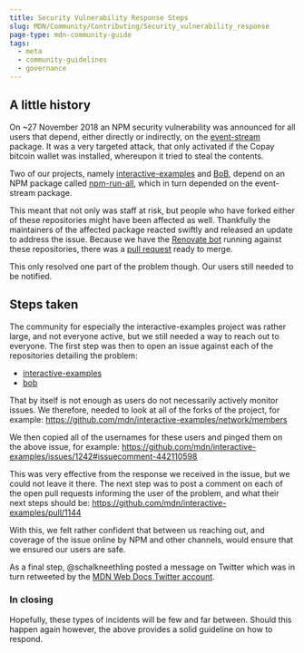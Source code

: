 ```yaml
---
title: Security Vulnerability Response Steps
slug: MDN/Community/Contributing/Security_vulnerability_response
page-type: mdn-community-guide
tags:
  - meta
  - community-guidelines
  - governance
---
```


## A little history

On ~27 November 2018 an NPM security vulnerability was announced for all users that depend, either directly or indirectly, on the [event-stream](https://snyk.io/blog/malicious-code-found-in-npm-package-event-stream) package. It was a very targeted attack, that only activated if the Copay bitcoin wallet was installed, whereupon it tried to steal the contents.

Two of our projects, namely [interactive-examples](https://github.com/mdn/interactive-examples/) and [BoB](https://github.com/mdn/bob/), depend on an NPM package called [npm-run-all](https://www.npmjs.com/package/npm-run-all), which in turn depended on the event-stream package.

This meant that not only was staff at risk, but people who have forked either of these repositories might have been affected as well. Thankfully the maintainers of the affected package reacted swiftly and released an update to address the issue. Because we have the [Renovate bot](https://github.com/marketplace/renovate) running against these repositories, there was a [pull request](https://github.com/mdn/interactive-examples/pull/1239/) ready to merge.

This only resolved one part of the problem though. Our users still needed to be notified.

## Steps taken

The community for especially the interactive-examples project was rather large, and not everyone active, but we still needed a way to reach out to everyone. The first step was then to open an issue against each of the repositories detailing the problem:

- [interactive-examples](https://github.com/mdn/interactive-examples/issues/1242)
- [bob](https://github.com/mdn/bob/issues/184)

That by itself is not enough as users do not necessarily actively monitor issues. We therefore, needed to look at all of the forks of the project, for example: https://github.com/mdn/interactive-examples/network/members

We then copied all of the usernames for these users and pinged them on the above issue, for example: https://github.com/mdn/interactive-examples/issues/1242#issuecomment-442110598

This was very effective from the response we received in the issue, but we could not leave it there. The next step was to post a comment on each of the open pull requests informing the user of the problem, and what their next steps should be:
https://github.com/mdn/interactive-examples/pull/1144

With this, we felt rather confident that between us reaching out, and coverage of the issue online by NPM and other channels, would ensure that we ensured our users are safe.

As a final step, @schalkneethling posted a message on Twitter which was in turn retweeted by the [MDN Web Docs Twitter account](https://twitter.com/schalkneethling/status/1067436637385179136).

### In closing

Hopefully, these types of incidents will be few and far between. Should this happen again however, the above provides a solid guideline on how to respond.
